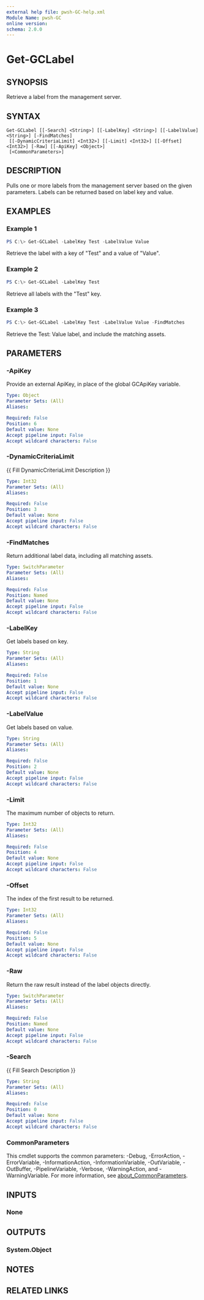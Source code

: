 ```yaml
---
external help file: pwsh-GC-help.xml
Module Name: pwsh-GC
online version:
schema: 2.0.0
---
```


# Get-GCLabel

## SYNOPSIS
Retrieve a label from the management server.

## SYNTAX

```
Get-GCLabel [[-Search] <String>] [[-LabelKey] <String>] [[-LabelValue] <String>] [-FindMatches]
 [[-DynamicCriteriaLimit] <Int32>] [[-Limit] <Int32>] [[-Offset] <Int32>] [-Raw] [[-ApiKey] <Object>]
 [<CommonParameters>]
```

## DESCRIPTION
Pulls one or more labels from the management server based on the given parameters. Labels can be returned based on label key and value.

## EXAMPLES

### Example 1
```powershell
PS C:\> Get-GCLabel -LabelKey Test -LabelValue Value
```

Retrieve the label with a key of "Test" and a value of "Value".

### Example 2
```powershell
PS C:\> Get-GCLabel -LabelKey Test
```

Retrieve all labels with the "Test" key.

### Example 3
```powershell
PS C:\> Get-GCLabel -LabelKey Test -LabelValue Value -FindMatches
```

Retrieve the Test: Value label, and include the matching assets.

## PARAMETERS

### -ApiKey
Provide an external ApiKey, in place of the global GCApiKey variable.

```yaml
Type: Object
Parameter Sets: (All)
Aliases:

Required: False
Position: 6
Default value: None
Accept pipeline input: False
Accept wildcard characters: False
```

### -DynamicCriteriaLimit
{{ Fill DynamicCriteriaLimit Description }}

```yaml
Type: Int32
Parameter Sets: (All)
Aliases:

Required: False
Position: 3
Default value: None
Accept pipeline input: False
Accept wildcard characters: False
```

### -FindMatches
Return additional label data, including all matching assets.

```yaml
Type: SwitchParameter
Parameter Sets: (All)
Aliases:

Required: False
Position: Named
Default value: None
Accept pipeline input: False
Accept wildcard characters: False
```

### -LabelKey
Get labels based on key.

```yaml
Type: String
Parameter Sets: (All)
Aliases:

Required: False
Position: 1
Default value: None
Accept pipeline input: False
Accept wildcard characters: False
```

### -LabelValue
Get labels based on value.

```yaml
Type: String
Parameter Sets: (All)
Aliases:

Required: False
Position: 2
Default value: None
Accept pipeline input: False
Accept wildcard characters: False
```

### -Limit
The maximum number of objects to return.

```yaml
Type: Int32
Parameter Sets: (All)
Aliases:

Required: False
Position: 4
Default value: None
Accept pipeline input: False
Accept wildcard characters: False
```

### -Offset
The index of the first result to be returned.

```yaml
Type: Int32
Parameter Sets: (All)
Aliases:

Required: False
Position: 5
Default value: None
Accept pipeline input: False
Accept wildcard characters: False
```

### -Raw
Return the raw result instead of the label objects directly.

```yaml
Type: SwitchParameter
Parameter Sets: (All)
Aliases:

Required: False
Position: Named
Default value: None
Accept pipeline input: False
Accept wildcard characters: False
```

### -Search
{{ Fill Search Description }}

```yaml
Type: String
Parameter Sets: (All)
Aliases:

Required: False
Position: 0
Default value: None
Accept pipeline input: False
Accept wildcard characters: False
```

### CommonParameters
This cmdlet supports the common parameters: -Debug, -ErrorAction, -ErrorVariable, -InformationAction, -InformationVariable, -OutVariable, -OutBuffer, -PipelineVariable, -Verbose, -WarningAction, and -WarningVariable. For more information, see [about_CommonParameters](http://go.microsoft.com/fwlink/?LinkID=113216).

## INPUTS

### None

## OUTPUTS

### System.Object
## NOTES

## RELATED LINKS

